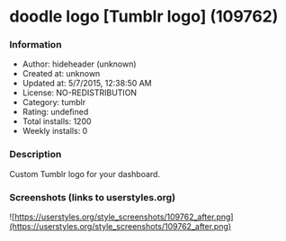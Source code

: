 # doodle logo [Tumblr logo] (109762)

### Information
- Author: hideheader (unknown)
- Created at: unknown
- Updated at: 5/7/2015, 12:38:50 AM
- License: NO-REDISTRIBUTION
- Category: tumblr
- Rating: undefined
- Total installs: 1200
- Weekly installs: 0


### Description
Custom Tumblr logo for your dashboard.


### Screenshots (links to userstyles.org)
![https://userstyles.org/style_screenshots/109762_after.png](https://userstyles.org/style_screenshots/109762_after.png)


